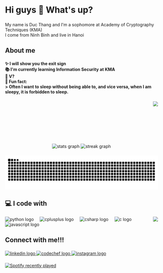 <h1 align="left">Hi guys 👋 What's up?</h1>

###

<p align="left">My name is Duc Thang and I'm a sophomore at Academy of Cryptography Techniques (KMA)<br>I come from Ninh Binh and live in Hanoi</p>

###

<h2 align="left">About me</h2>

###

<h4 align="left">✨ I will show you the exit sign<br>📚 I'm currently learning Information Security at KMA<br>🎯 V?<br>🎲 Fun fact: <br>   > Often I want to sleep without being able to, and vice versa, when I am sleepy, it is forbidden to sleep.</h4>

###

<img align="right" height="139" src="https://i.pinimg.com/originals/43/78/55/437855c8c4fdd9903e5f324fe019f3ec.gif"  />

###

<br clear="both">

<div align="center">
  <img src="https://github-readme-stats.vercel.app/api?username=x11t200z&hide_title=false&hide_rank=false&show_icons=true&include_all_commits=true&count_private=true&disable_animations=false&theme=vue-dark&locale=en&hide_border=true&order=1" height="200" alt="stats graph"  />
  <img src="https://streak-stats.demolab.com?user=x11t200z&locale=en&mode=daily&theme=vue-dark&hide_border=true&border_radius=4&order=3" height="200" alt="streak graph"  />
</div>
 

###

<picture>
  <source media="(prefers-color-scheme: dark)" srcset="https://raw.githubusercontent.com/x11t200z/x11t200z/output/github-contribution-grid-snake-dark.svg">
  <source media="(prefers-color-scheme: light)" srcset="https://raw.githubusercontent.com/x11t200z/x11t200z/output/github-contribution-grid-snake-dark.svg">
  <img alt="github contribution grid snake animation" src="https://raw.githubusercontent.com/x11t200z/x11t200z/output/github-contribution-grid-snake-dark.svg">
</picture>

###

<h2 align="left">💻 I code with</h2>

###

<img align="right" height="200" src="https://media.tenor.com/5ry-200hErMAAAAd/hacker-hacker-man.gif"  />

###

<div align="left">
  <img src="https://cdn.jsdelivr.net/gh/devicons/devicon/icons/python/python-original.svg" height="40" alt="python logo"  />
  <img width="12" />
  <img src="https://cdn.jsdelivr.net/gh/devicons/devicon/icons/cplusplus/cplusplus-original.svg" height="40" alt="cplusplus logo"  />
  <img width="12" />
  <img src="https://cdn.jsdelivr.net/gh/devicons/devicon/icons/csharp/csharp-original.svg" height="40" alt="csharp logo"  />
  <img width="12" />
  <img src="https://cdn.jsdelivr.net/gh/devicons/devicon/icons/c/c-original.svg" height="40" alt="c logo"  />
  <img width="12" />
  <img src="https://cdn.jsdelivr.net/gh/devicons/devicon/icons/javascript/javascript-original.svg" height="40" alt="javascript logo"  />
</div>

###

<h2 align="left">Connect with me!!!</h2>

###

<div align="left">
  <a href="https://www.linkedin.com/in/luuducthang/" target="_blank">
    <img src="https://raw.githubusercontent.com/maurodesouza/profile-readme-generator/master/src/assets/icons/social/linkedin/default.svg" width="52" height="40" alt="linkedin logo"  />
  </a>
  <a href="https://www.codechef.com/users/x1_1t_200z" target="_blank">
    <img src="https://cdn.jsdelivr.net/npm/simple-icons@3.1.0/icons/codechef.svg" width="52" height="40" alt="codechef logo"  />
  </a>
<!--
  <a href="https://www.facebook.com/thangnaoco/" target="_blank">
    <img src="https://raw.githubusercontent.com/maurodesouza/profile-readme-generator/master/src/assets/icons/social/facebook/default.svg" width="52" height="40" alt="facebook logo"  />
  </a> -->
  <a href="https://www.instagram.com/gnaht.naoco/" target="_blank">
    <img src="https://raw.githubusercontent.com/maurodesouza/profile-readme-generator/master/src/assets/icons/social/instagram/default.svg" width="52" height="40" alt="instagram logo"  />
  </a>
</div>

###

<div align="left">
  <a href="https://open.spotify.com/user/313uohxpxukkrbqovly4nsi2klbm">
    <img src="https://spotify-recently-played-readme.vercel.app/api?user=313uohxpxukkrbqovly4nsi2klbm&count=5&unique=false" alt="Spotify recently played"  />
  </a>
</div>

###
